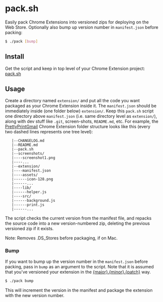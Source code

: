 # pack.sh

Easily pack Chrome Extensions into versioned zips for deploying on the Web Store. Optionally also bump up version number in `manifest.json` before packing:

```bash
$ ./pack [bump]
```


## Install
Get the script and keep in top level of your Chrome Extension project: [pack.sh](https://raw.githubusercontent.com/ShivanKaul/pack.sh/master/pack.sh)

## Usage
Create a directory named `extension/` and put all the code you want packaged as your Chrome Extension inside it. The `manifest.json` should be immediately inside (one folder below) `extension/`. Keep this `pack.sh` script one directory above `manifest.json` (i.e. same directory level as `extension/`), along with dev stuff like `.git`, screen-shots, `README.md`, etc. For example, the [PrettyPrintGmail](https://chrome.google.com/webstore/detail/pretty-print-gmail/gdanfldekhdgkbmdoeapbgbcpfglkflg?hl=en) Chrome Extension folder structure looks like this (every two dashed lines represents one tree level):

```
   |--CHANGELOG.md
   |--README.md
   |--pack.sh
   |--screenshots/
   |----screenshot1.png
   |----...
   |--extension/
   |----manifest.json
   |----assets/
   |------icon-128.png
   |------...
   |----lib/
   |------helper.js
   |----src/
   |------background.js
   |------print.js
   |------...
```


The script checks the current version from the manifest file, and repacks the source code into a new version-numbered zip, deleting the previous versioned zip if it exists. 

Note: Removes .DS_Stores before packaging, if on Mac.

### Bump
If you want to bump up the version number in the `manifest.json` before packing, pass in `bump` as an argument to the script. Note that it is assumed that you've versioned your extension in the [{major}.{minor}.{patch}](http://semver.org/) way.

```bash
$ ./pack bump
```

This will increment the version in the manifest and package the extension with the new version number.

